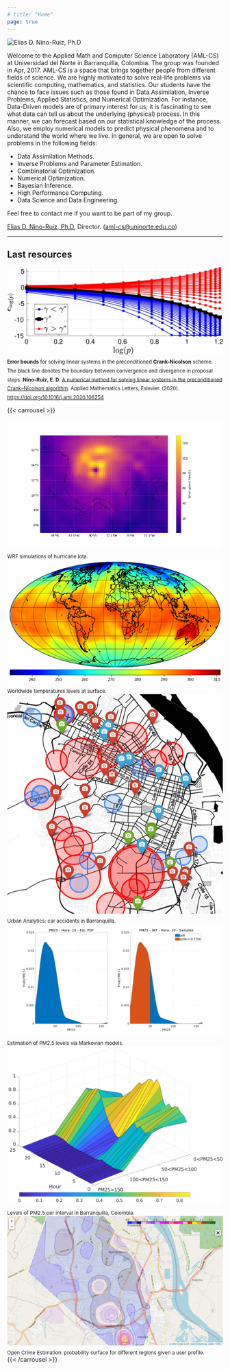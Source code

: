 ```yaml
---
# title: "Home"
page: true
---
```


<img class="image-right" src="images/elias-niño-director.jpg" alt="Elias D. Nino-Ruiz, Ph.D"/>

Welcome to the Applied Math and Computer Science Laboratory (AML-CS) at Universidad del Norte in Barranquilla, Colombia. The group was founded in Apr, 2017. AML-CS is a space that brings together people from different fields of science. We are highly motivated to solve real-life problems via scientific computing, mathematics, and statistics. Our students have the chance to face issues such as those found in Data Assimilation, Inverse Problems, Applied Statistics, and Numerical Optimization. For instance, Data-Driven models are of primary interest for us; it is fascinating to see what data can tell us about the underlying (physical) process. In this manner, we can forecast based on our statistical knowledge of the process. Also, we employ numerical models to predict physical phenomena and to understand the world where we live. In general, we are open to solve problems in the following fields:

- Data Assimilation Methods.
- Inverse Problems and Parameter Estimation.
- Combinatorial Optimization.
- Numerical Optimization.
- Bayesian Inference.
- High Performance Computing.
- Data Science and Data Engineering.

Feel free to contact me if you want to be part of my group.

[Elias D. Nino-Ruiz, Ph.D](https://enino84.github.io/), Director. (aml-cs@uninorte.edu.co)

---
## Last resources

<div class="item">
  <img src="images/error-bounds.jpg" alt="Error bounds for solving linear systems in the preconditioned Crank-Nicolson scheme"/>
  <sub>
    <b>Error bounds</b> for solving linear systems in the preconditioned <b>Crank-Nicolson</b> scheme. The black line denotes the boundary between convergence and divergence in proposal steps. <b>Nino-Ruiz, E. D</b>. <u>A numerical method for solving linear systems in the preconditioned Crank–Nicolson algorithm</u>. Applied Mathematics Letters, Eslevier. (2020).
    <a href="https://doi.org/10.1016/j.aml.2020.106254" target="_blank" rel="noreferrer">https://doi.org/10.1016/j.aml.2020.106254</a>
  </sub>
</div>

{{< carrousel >}}
  <div class="item">
    <img src="images/iota-simulation.gif" alt="WRF simulations of hurricane Iota"/>
		<sub>
			WRF simulations of hurricane Iota.
		</sub>
  </div>
  <div class="item">
    <img src="images/worldwide-temperatures.png" alt="Worldwide temperatures levels at surface"/>
		<sub>
			Worldwide temperatures levels at surface.
		</sub>
  </div>
  <div class="item">
    <img src="images/urban-analytics.jpg" alt="Urban Analytics: car accidents in Barranquilla"/>
		<sub>
			Urban Analytics: car accidents in Barranquilla.
		</sub>
  </div>
  <div class="item">
    <img src="images/estimation-of-PM2.png" alt="Estimation of PM2.5 levels via Markovian models"/>
		<sub>
			Estimation of PM2.5 levels via Markovian models.
		</sub>
  </div>
  <div class="item">
    <img src="images/levels-of-PM2.5.jpg" alt="Levels of PM2.5 per interval in Barranquilla, Colombia."/>
		<sub>
			Levels of PM2.5 per interval in Barranquilla, Colombia.
		</sub>
  </div>
  <div class="item">
    <img src="images/open-crime-estimation.png" alt="Open Crime Estimation: probability surface for different regions given a user profile."/>
		<sub>
			Open Crime Estimation: probability surface for different regions given a user profile.
		</sub>
  </div>
{{< /carrousel >}}
